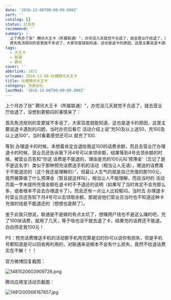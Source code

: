 ```yaml
---
date: '2016-12-08T00:00:00.000Z'
sort: ''
catalog: []
status: 已发布
recommend: ''
summary: |-
  上个月办了张" 腾讯大王卡（所属联通）"，办完没几天就觉不合适了，就去营业厅给退了，没想到更郁闷的事情来了：
  首先免流规则的变更就不多说了，大家百度就能知道，这也是退卡的原因，这里主要说退卡遇到的问题，当时办完后看它 活动介绍上说“充50及以上送50，充100及以上送100”，当时看着感觉还可以 就充了100.
tags:
  - 大王卡
  - 联通
  - 腾讯
cover: ''
abbrlink: 1471
urlname: 2016-12-08-吐槽腾讯大王卡
title: 吐槽腾讯大王卡
category: 洗漱必吐
lastMod: '2016-12-08T00:00:00.000Z'
---
```


上个月办了张" 腾讯大王卡（所属联通）"，办完没几天就觉不合适了，就去营业厅给退了，没想到更郁闷的事情来了：


首先免流规则的变更就不多说了，大家百度就能知道，这也是退卡的原因，这里主要说退卡遇到的问题，当时办完后看它 活动介绍上说“充50及以上送50，充100及以上送100”，当时看着感觉还可以 就充了100.


等到 办理退卡的时候，本想着肯定会退给我这100的话费余额，而且去营业厅办理退卡的时候，营业员还告诉我下月4号可以来领余额，结果等到4号去领余额的时候，被营业员告知“你这 话费是不能退的，理由是充的100元叫’预滞金’（忘记了是不是这名字）类似于那种预充话费送手机的活动（相当让人无语），赠送的话费属于不能退还的（这个我还是理解的）”，但最让人生气的就是自己充值的那100元，竟然被算做了什么预滞金（暂且就这样叫），相当让人不能理解，而且当时的 活动页面一字未提所充值金额在退卡时不予退还的说明（如果写了当时肯定不会充那么多，或者根本不会去办理退卡了）。而且还有一点让人比较郁闷，当时去 办理退卡时营业员还告知下月4号可以去领取余额，那就说他们营业员当时也不知道这种卡充值的钱是不能退还的（想想也是醉了）。


鉴于此我只想说，联通是不是做的有点太坑了，想赚用户钱也不是这么赚的吧，充了100块话费，就用了几天，等于啥也没干就去退了卡，结果充的话费还不能退，白白捞走我100元！


PS：预充话费赠送手机的活动那手机用完算是旧的你可以说你有损失，但是手机号都知道是可以回收再利用的，对联通来说根本不会有什么损失，竟然不给退话费实在不解！！！


官方微博回复截图：


![1481520603909726.png](http://image.bmqy.net/uploads/2016/12/1481520603909726.png)


腾讯应用宝活动页截图：


![1481200568167857.jpg](http://image.bmqy.net/uploads/2016/12/1481200568167857.jpg)


